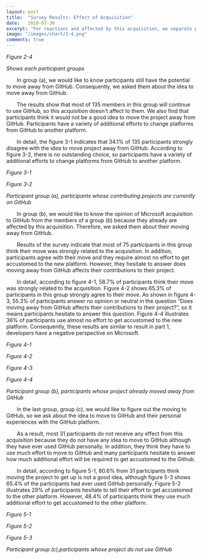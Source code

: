 ```yaml
---
layout: post
title:  "Survey Results: Effect of Acquisition"
date:   2018-07-30
excerpt: "For reactions and affected by this acquisition, we separate participants into three groups, (a) participants whose contributing projects are currently on GitHub, (b) participants whose project already moved away from GitHub and (c)  participants whose project do not use GitHub.  We design suitable questions for each group. We will now describe each group results."
image: "/images/chart/2-4.png"
comments: true
---
```


<script src="https://ajax.googleapis.com/ajax/libs/jquery/3.3.1/jquery.min.js"></script>
<script src="https://code.highcharts.com/highcharts.js"></script>
<script src="https://code.highcharts.com/modules/exporting.js"></script>
<script src="https://code.highcharts.com/modules/export-data.js"></script>
<link rel="stylesheet" href="{{ "/assets/css/grid.css" | absolute_url }}">
<link rel="stylesheet" href="{{ "/assets/css/table.css" | absolute_url }}">
<link rel="stylesheet" href="{{ "/assets/css/chart.css" | absolute_url }}">

<script src="{{ "/assets/js/chart/03.js" | absolute_url }}"></script>

<div id="content">   
  <div class="chart" id="2-4"></div>
  <p id="chart-des"><i>Figure 2-4</i></p>
  <p id="chart-des"><i>Shows each participant groups</i></p>
  <p>&emsp;&emsp;In group (a),&nbsp;we would like to know participants still have the potential to move away from GitHub. Consequently, we asked them about the idea to move away from GitHub.</p>
  <p>&emsp;&emsp;The results show that most of 135 members in this group will continue to use GitHub, so this acquisition doesn't affect to them. We also find that participants think it would not be a good idea to move the project away from GitHub. Participants have a variety of additional efforts to change platforms from GitHub to another platform.</p>
  <p>&emsp;&emsp;In detail, the figure 3-1 indicates that 34.1% of 135 participants strongly disagree with the idea to move project away from GitHub. According to figure 3-2, there is no outstanding choice, so participants have a variety of additional efforts to change platforms from GitHub to another platform.</p>
  <div class="grid-container">
    <div class="row">
      <div class="col-6">
        <div class="chart" id="3-1"></div>
        <p id="chart-des"><i>Figure 3-1</i></p>
      </div>
      <div class="col-6">
        <div class="chart" id="3-2"></div>
        <p id="chart-des"><i>Figure 3-2</i></p>
      </div>
    </div>
  </div>
  <p id="chart-des"><i>Participant group (a), participants whose contributing projects are currently on GitHub</i></p>
  <div class="spacer"></div>

  <p>&emsp;&emsp;In group (b), we would like to know the opinion of Microsoft acquisition to GitHub from the members of a group (b) because they already are affected by this acquisition. Therefore, we asked them about their moving away from GitHub.</p>
  <p>&emsp;&emsp;Results of the survey indicate that most of 75 participants in this group think their move was strongly related to the acquisition. In addition, participants agree with their move and they require almost no effort to get accustomed to the new platform. However, they hesitate to answer does moving away from GitHub affects their contributions to their project.</p>
  <p>&emsp;&emsp;In detail, according to figure 4-1, 58.7% of participants think their move was strongly related to the acquisition. Figure 4-2 shows 65.3% of participants in this group strongly agree to their move.  As shown in figure 4-3, 55.3% of participants answer no opinion or neutral in the question “Does moving away from GitHub affects their contributions to their project?”, so it means participants hesitate to answer this question. Figure 4-4 illustrates 36% of participants use almost no effort to get accustomed to the new platform. Consequently, these results are similar to result in part 1, developers have a negative perspective on Microsoft.</p>
  <div class="grid-container">
    <div class="row">
      <div class="col-6">
        <div class="chart" id="4-1"></div>
        <p id="chart-des"><i>Figure 4-1</i></p>
      </div>
      <div class="col-6">
        <div class="chart" id="4-2"></div>
        <p id="chart-des"><i>Figure 4-2</i></p>
      </div>
    </div>
    <div class="row">
      <div class="col-6">
        <div class="chart" id="4-3"></div>
        <p id="chart-des"><i>Figure 4-3</i></p>
      </div>
      <div class="col-6">
        <div class="chart" id="4-4"></div>
        <p id="chart-des"><i>Figure 4-4</i></p>
      </div>
    </div>
  </div>
  <p id="chart-des"><i>Participant group (b), participants whose project already moved away from GitHub</i></p>
  <div class="spacer"></div>

  <p>&emsp;&emsp;In the last group, group (c), we would like to figure out the moving to GitHub, so we ask about the idea to move to GitHub and their personal experiences with the GitHub platform.</p>
  <p>&emsp;&emsp;As a result, most 31 participants do not receive any effect from this acquisition because they do not have any idea to move to GitHub although they have ever used GitHub personally. In addition, they think they have to use much effort to move to GitHub and many participants hesitate to answer how much additional effort will be required to get accustomed to the Github.</p>
  <p>&emsp;&emsp;In detail, according to figure 5-1, 80.6% from 31 participants think moving the project to get up is not a good idea, although figure 5-3 shows 65.4% of the participants had ever used GitHub personally. Figure 5-2 illustrates 29% of participants hesitate to tell their effort to get accustomed to the other platform. However, 48.4% of participants think they use much additional effort to get accustomed to the other platform. </p>
  <div class="grid-container">
    <div class="row">
      <div class="col-6">
        <div class="chart" id="5-1"></div>
        <p id="chart-des"><i>Figure 5-1</i></p>
      </div>
      <div class="col-6">
        <div class="chart" id="5-2"></div>
        <p id="chart-des"><i>Figure 5-2</i></p>
      </div>
    </div>
    <div class="row">
      <div class="col-3" style="min-width:300px;"></div> 
      <div class="col-6">
        <div class="chart" id="5-3"></div>
        <p id="chart-des"><i>Figure 5-3</i></p>
      </div>
      <div class="col-3" style="min-width:300px;"></div>
    </div>
  </div>
  <p id="chart-des"><i>Participant group (c),participants whose project do not use GitHub</i></p>  
</div>